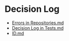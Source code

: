 # Decision Log

- [Errors in Repositories.md](Errors%20in%20Repositories.md)
- [Decision Log in Tests.md](Decision%20Log%20in%20Tests.md)
- [ID.md](ID.md)